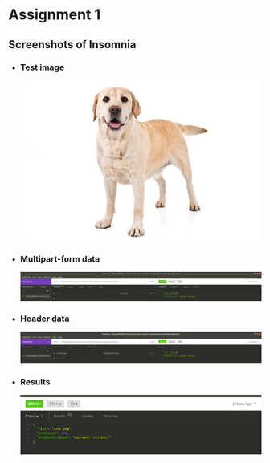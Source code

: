 # Assignment 1

## Screenshots of Insomnia

- ### Test image
    ![](img/test.jpg)

 - ### Multipart-form data
    ![](img/a1-1.png)

- ### Header data
    ![](img/a1-2.png)

- ### Results
    ![](img/a1-3.png)